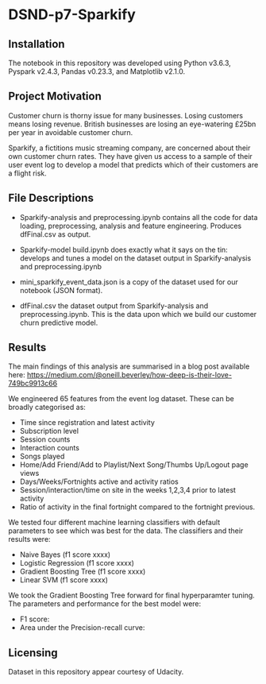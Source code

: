 # DSND-p7-Sparkify


## Installation

The notebook in this repository was developed using Python v3.6.3, Pyspark v2.4.3, Pandas v0.23.3, and Matplotlib v2.1.0.

## Project Motivation

Customer churn is thorny issue for many businesses. Losing customers means losing revenue. British businesses are losing an eye-watering £25bn per year in avoidable customer churn.

Sparkify, a fictitions music streaming company, are concerned about their own customer churn rates. They have given us access to a sample of their user event log to develop a model that predicts which of their customers are a flight risk.


## File Descriptions

* Sparkify-analysis and preprocessing.ipynb contains all the code for data loading, preprocessing, analysis and feature engineering. Produces dfFinal.csv as output.

* Sparkify-model build.ipynb does exactly what it says on the tin: develops and tunes a model on the dataset output in Sparkify-analysis and preprocessing.ipynb

* mini_sparkify_event_data.json is a copy of the dataset used for our notebook (JSON format).

* dfFinal.csv the dataset output from Sparkify-analysis and preprocessing.ipynb. This is the data upon which we build our customer churn predictive model.

## Results

The main findings of this analysis are summarised in a blog post available here: https://medium.com/@oneill.beverley/how-deep-is-their-love-749bc9913c66

We engineered 65 features from the event log dataset. These can be broadly categorised as:
* Time since registration and latest activity
* Subscription level
* Session counts
* Interaction counts
* Songs played
* Home/Add Friend/Add to Playlist/Next Song/Thumbs Up/Logout page views
* Days/Weeks/Fortnights active and activity ratios
* Session/interaction/time on site in the weeks 1,2,3,4 prior to latest activity
* Ratio of activity in the final fortnight compared to the fortnight previous.

We tested four different machine learning classifiers with default parameters to see which was best for the data. The classifiers and their results were:
* Naive Bayes (f1 score xxxx)
* Logistic Regression (f1 score xxxx)
* Gradient Boosting Tree (f1 score xxxx)
* Linear SVM (f1 score xxxx)

We took the Gradient Boosting Tree forward for final hyperparamter tuning. The parameters and performance for the best model were:
* F1 score: 
* Area under the Precision-recall curve: 


## Licensing

Dataset in this repository appear courtesy of Udacity.
